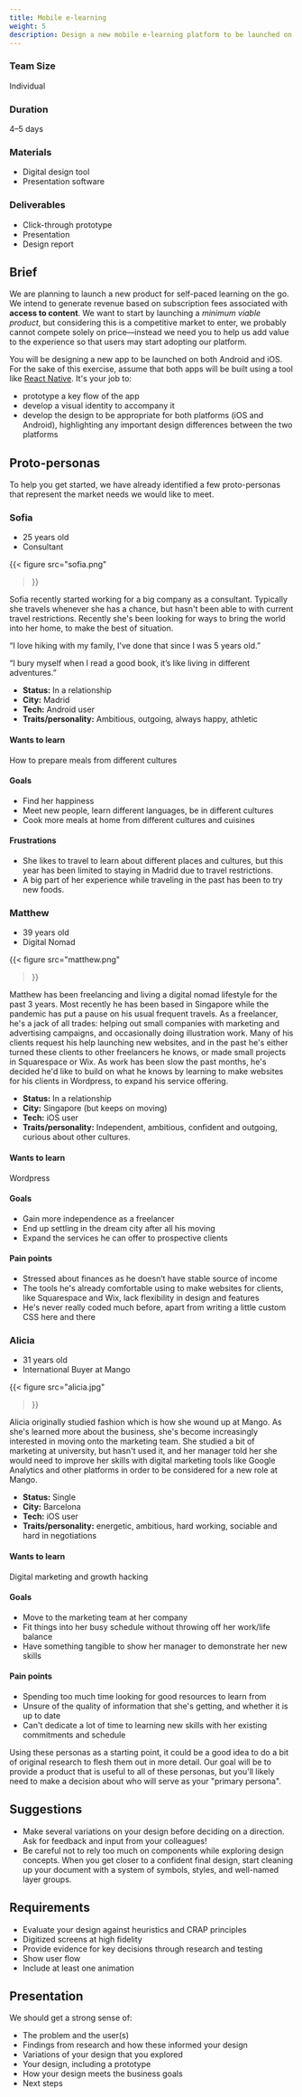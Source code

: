 ```yaml
---
title: Mobile e-learning
weight: 5
description: Design a new mobile e-learning platform to be launched on both Android and iOS.
---
```


<div class="deets row">
  <div>

  ### Team Size

  Individual

  ### Duration

  4–5 days

  </div>

  <div>

  ### Materials

  * Digital design tool
  * Presentation software

  </div>

  <div>

  ### Deliverables

  * Click-through prototype
  * Presentation
  * Design report

  </div>
</div>


## Brief

We are planning to launch a new product for self-paced learning on the go. We  intend to generate revenue based on subscription fees associated with  **access to content**. We want to start by launching a *minimum viable product*, but considering this is a competitive market to enter, we probably cannot compete solely on price—instead we need you to help us add value to the experience so that users may start adopting our platform.

You will be designing a new app to be launched on both Android and iOS. For the sake of this exercise, assume that both apps will be built using a tool like [React Native](https://reactnative.dev). It's your job to:

* prototype a key flow of the app
* develop a visual identity to accompany it
* develop the design to be appropriate for both platforms (iOS and Android), highlighting any important design differences between the two platforms


## Proto-personas

To help you get started, we have already identified a few proto-personas that represent the market needs we would like to meet.

<div class="personas full-bleed row wide-content">
  <div>

  ### Sofia

  - 25 years old
  - Consultant

  {{< figure
    src="sofia.png"
  >}}

  Sofia recently started working for a big company as a consultant. Typically she travels whenever she has a chance, but hasn't been able to with current travel restrictions. Recently she's been looking for ways to bring the world into her home, to make the best of situation.

  “I love hiking with my family, I've done that since I was 5 years old.”

  “I bury myself when I read a good book, it’s like living in different adventures.”

  - **Status:**  In a relationship
  - **City:** Madrid
  - **Tech:** Android user
  - **Traits/personality:** Ambitious, outgoing, always happy, athletic

  #### Wants to learn

  How to prepare meals from different cultures

  #### Goals

  - Find her happiness
  - Meet new people, learn different languages, be in different cultures
  - Cook more meals at home from different cultures and cuisines

  #### Frustrations

  - She likes to travel to learn about different places and cultures, but this year has been limited to staying in Madrid due to travel restrictions.
  - A big part of her experience while traveling in the past has been to try new foods.

  </div>
  <div>

  ### Matthew

  - 39 years old
  - Digital Nomad

  {{< figure
    src="matthew.png"
  >}}

  Matthew has been freelancing and living a digital nomad lifestyle for the past 3 years. Most recently he has been based in Singapore while the pandemic has put a pause on his usual frequent travels. As a freelancer, he's a jack of all trades: helping out small companies with marketing and advertising campaigns, and occasionally doing illustration work. Many of his clients request his help launching new websites, and in the past he's either turned these clients to other freelancers he knows, or made small projects in Squarespace or Wix. As work has been slow the past months, he's decided he'd like to build on what he knows by learning to make websites for his clients in Wordpress, to expand his service offering.

  - **Status:** In a relationship
  - **City:** Singapore (but keeps on moving)
  - **Tech:** iOS user
  - **Traits/personality:** Independent, ambitious, confident and outgoing, curious about other cultures.

  #### Wants to learn

  Wordpress

  #### Goals

  - Gain more independence as a freelancer
  - End up settling in the dream city after all his moving
  - Expand the services he can offer to prospective clients

  #### Pain points

  - Stressed about finances as he doesn’t have stable source of income
  - The tools he's already comfortable using to make websites for clients, like Squarespace and Wix, lack flexibility in design and features
  - He's never really coded much before, apart from writing a little custom CSS here and there

  </div>
  <div>

  ### Alicia

  - 31 years old
  - International Buyer at Mango

  {{< figure
    src="alicia.jpg"
  >}}

  Alicia originally studied fashion which is how she wound up at Mango. As she's learned more about the business, she's become increasingly interested in moving onto the marketing team. She studied a bit of marketing at university, but hasn't used it, and her manager told her she would need to improve her skills with digital marketing tools like Google Analytics and other platforms in order to be considered for a new role at Mango.

  - **Status:** Single
  - **City:** Barcelona
  - **Tech:** iOS user
  - **Traits/personality:** energetic, ambitious, hard working, sociable and hard in negotiations

  #### Wants to learn

  Digital marketing and growth hacking

  #### Goals

  - Move to the marketing team at her company
  - Fit things into her busy schedule without throwing off her work/life balance
  - Have something tangible to show her manager to demonstrate her new skills

  #### Pain points

  - Spending too much time looking for good resources to learn from
  - Unsure of the quality of information that she's getting, and whether it is up to date
  - Can't dedicate a lot of time to learning new skills with her existing commitments and schedule

  </div>
</div>

Using these personas as a starting point, it could be a good idea to do a bit of original research to flesh them out in more detail. Our goal will be to provide a product that is useful to all of these personas, but you'll likely need to make a decision about who will serve as your "primary persona".


## Suggestions

* Make several variations on your design before deciding on a direction. Ask for feedback and input from your colleagues!
* Be careful not to rely too much on components while exploring design concepts. When you get closer to a confident final design, start cleaning up your document with a system of symbols, styles, and well-named layer groups.


## Requirements

* Evaluate your design against heuristics and CRAP principles
* Digitized screens at high fidelity
* Provide evidence for key decisions through research and testing
* Show user flow
* Include at least one animation


## Presentation

We should get a strong sense of:

* The problem and the user(s)
* Findings from research and how these informed your design
* Variations of your design that you explored
* Your design, including a prototype
* How your design meets the business goals
* Next steps
